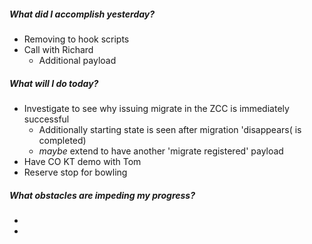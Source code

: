 ##### What did I accomplish yesterday?
- Removing to hook scripts
- Call with Richard
	- Additional payload
##### What will I do today?
- Investigate to see why issuing migrate in the ZCC is immediately successful
	- Additionally starting state is seen after migration 'disappears( is completed)
	- *maybe* extend to have another 'migrate registered' payload 
- Have CO KT demo with Tom 
- Reserve stop for bowling

##### What obstacles are impeding my progress?
- 
-